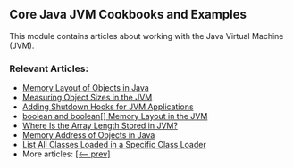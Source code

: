## Core Java JVM Cookbooks and Examples

This module contains articles about working with the Java Virtual Machine (JVM).

### Relevant Articles: 

- [Memory Layout of Objects in Java](https://www.baeldung.com/java-memory-layout)
- [Measuring Object Sizes in the JVM](https://www.baeldung.com/jvm-measuring-object-sizes)
- [Adding Shutdown Hooks for JVM Applications](https://www.baeldung.com/jvm-shutdown-hooks)
- [boolean and boolean[] Memory Layout in the JVM](https://www.baeldung.com/jvm-boolean-memory-layout)
- [Where Is the Array Length Stored in JVM?](https://www.baeldung.com/java-jvm-array-length)
- [Memory Address of Objects in Java](https://www.baeldung.com/java-object-memory-address)
- [List All Classes Loaded in a Specific Class Loader](https://www.baeldung.com/java-list-classes-class-loader)
- More articles: [[<-- prev]](/core-java-modules/core-java-jvm)
